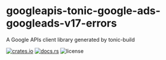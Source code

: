 # googleapis-tonic-google-ads-googleads-v17-errors

A Google APIs client library generated by tonic-build

[![crates.io](https://img.shields.io/crates/v/googleapis-tonic-google-ads-googleads-v17-errors)](https://crates.io/crates/googleapis-tonic-google-ads-googleads-v17-errors)
[![docs.rs](https://img.shields.io/docsrs/googleapis-tonic-google-ads-googleads-v17-errors)](https://docs.rs/googleapis-tonic-google-ads-googleads-v17-errors)
![license](https://img.shields.io/crates/l/googleapis-tonic-google-ads-googleads-v17-errors)

